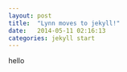 ```yaml
---
layout: post
title:  "Lynn moves to jekyll!"
date:   2014-05-11 02:16:13
categories: jekyll start
---
```


hello
